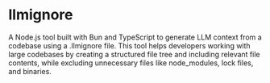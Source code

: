 # llmignore
A Node.js tool built with Bun and TypeScript to generate LLM context from a codebase using a .llmignore file. This tool helps developers working with large codebases by creating a structured file tree and including relevant file contents, while excluding unnecessary files like node_modules, lock files, and binaries.
